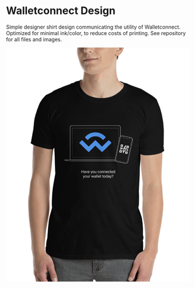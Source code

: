 # Walletconnect Design

 Simple designer shirt design communicating the utility of Walletconnect. Optimized for minimal ink/color, to reduce costs of printing. See repository for all files and images.

 ![](./png/shirt.png)

